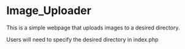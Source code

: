 # Image_Uploader

This is a simple webpage that uploads images to a desired directory.

Users will need to specify the desired directory in index.php
